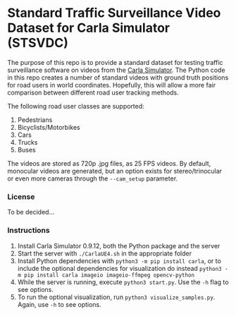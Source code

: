 # Standard Traffic Surveillance Video Dataset for Carla Simulator (STSVDC)

The purpose of this repo is to provide a standard dataset for testing traffic surveillance software on videos from the [Carla Simulator](http://carla.org/). The Python code in this repo creates a number of standard videos with ground truth positions for road users in world coordinates. Hopefully, this will allow a more fair comparison between different road user tracking methods.  

The following road user classes are supported:
1. Pedestrians
1. Bicyclists/Motorbikes
1. Cars
1. Trucks
1. Buses

The videos are stored as 720p .jpg files, as 25 FPS videos. By default, monocular videos are generated, but an option exists for stereo/trinocular or even more cameras through the `--cam_setup` parameter. 

### License
To be decided...

### Instructions
1. Install Carla Simulator 0.9.12, both the Python package and the server
1. Start the server with `./CarlaUE4.sh` in the appropriate folder
1. Install Python dependencies with `python3 -m pip install carla`, or to include the optional dependencies for visualization do instead `python3 -m pip install carla imageio imageio-ffmpeg opencv-python`
1. While the server is running, execute `python3 start.py`. Use the `-h` flag to see options.
1. To run the optional visualization, run `python3 visualize_samples.py`. Again, use `-h` to see options.